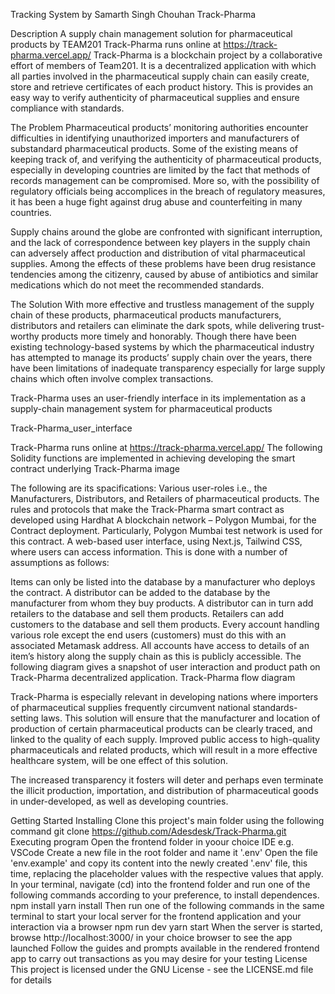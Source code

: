 Tracking System by Samarth Singh Chouhan
Track-Pharma

Description
A supply chain management solution for pharmaceutical products by TEAM201
Track-Pharma runs online at https://track-pharma.vercel.app/
Track-Pharma is a blockchain project by a collaborative effort of members of Team201. It is a decentralized application with which all parties involved in the pharmaceutical supply chain can easily create, store and retrieve certificates of each product history. This is provides an easy way to verify authenticity of pharmaceutical supplies and ensure compliance with standards.

The Problem
Pharmaceutical products’ monitoring authorities encounter difficulties in identifying unauthorized importers and manufacturers of substandard pharmaceutical products. Some of the existing means of keeping track of, and verifying the authenticity of pharmaceutical products, especially in developing countries are limited by the fact that methods of records management can be compromised. More so, with the possibility of regulatory officials being accomplices in the breach of regulatory measures, it has been a huge fight against drug abuse and counterfeiting in many countries.

Supply chains around the globe are confronted with significant interruption, and the lack of correspondence between key players in the supply chain can adversely affect production and distribution of vital pharmaceutical supplies. Among the effects of these problems have been drug resistance tendencies among the citizenry, caused by abuse of antibiotics and similar medications which do not meet the recommended standards.

The Solution
With more effective and trustless management of the supply chain of these products, pharmaceutical products manufacturers, distributors and retailers can eliminate the dark spots, while delivering trust-worthy products more timely and honorably. Though there have been existing technology-based systems by which the pharmaceutical industry has attempted to manage its products’ supply chain over the years, there have been limitations of inadequate transparency especially for large supply chains which often involve complex transactions.

Track-Pharma uses an user-friendly interface in its implementation as a supply-chain management system for pharmaceutical products

Track-Pharma_user_interface

Track-Pharma runs online at https://track-pharma.vercel.app/
The following Solidity functions are implemented in achieving developing the smart contract underlying Track-Pharma
image

The following are its spacifications:
Various user-roles i.e., the Manufacturers, Distributors, and Retailers of pharmaceutical products. The rules and protocols that make the Track-Pharma smart contract as developed using Hardhat
A blockchain network – Polygon Mumbai, for the Contract deployment. Particularly, Polygon Mumbai test network is used for this contract. A web-based user interface, using Next.js, Tailwind CSS, where users can access information. This is done with a number of assumptions as follows:

Items can only be listed into the database by a manufacturer who deploys the contract.
A distributor can be added to the database by the manufacturer from whom they buy products.
A distributor can in turn add retailers to the database and sell them products.
Retailers can add customers to the database and sell them products.
Every account handling various role except the end users (customers) must do this with an associated Metamask address.
All accounts have access to details of an item’s history along the supply chain as this is publicly accessible.
The following diagram gives a snapshot of user interaction and product path on Track-Pharma decentralized application.
Track-Pharma flow diagram

Track-Pharma is especially relevant in developing nations where importers of pharmaceutical supplies frequently circumvent national standards-setting laws. This solution will ensure that the manufacturer and location of production of certain pharmaceutical products can be clearly traced, and linked to the quality of each supply. Improved public access to high-quality pharmaceuticals and related products, which will result in a more effective healthcare system, will be one effect of this solution.

The increased transparency it fosters will deter and perhaps even terminate the illicit production, importation, and distribution of pharmaceutical goods in under-developed, as well as developing countries.

Getting Started
Installing
Clone this project's main folder using the following command
git clone https://github.com/Adesdesk/Track-Pharma.git
Executing program
Open the frontend folder in yoour choice IDE e.g. VSCode
Create a new file in the root folder and name it '.env'
Open the file 'env.example' and copy its content into the newly created '.env' file, this time, replacing the placeholder values with the respective values that apply.
In your terminal, navigate (cd) into the frontend folder and run one of the following commands according to your preference, to install dependences.
npm install
yarn install
Then run one of the following commands in the same terminal to start your local server for the frontend application and your interaction via a browser
npm run dev
yarn start
When the server is started, browse http://localhost:3000/ in your choice browser to see the app launched
Follow the guides and prompts available in the rendered frontend app to carry out transactions as you may desire for your testing
License
This project is licensed under the GNU License - see the LICENSE.md file for details
